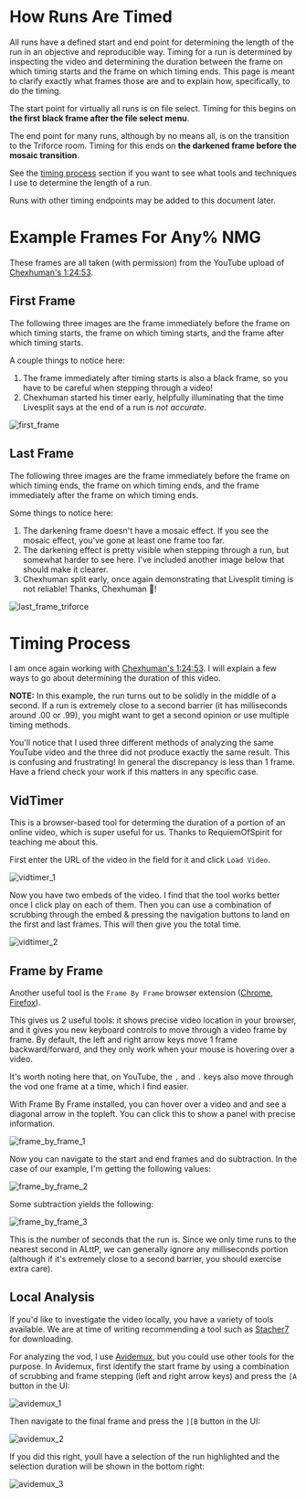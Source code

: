 # How Runs Are Timed

All runs have a defined start and end point for determining the length of the run in an objective and reproducible way. Timing for a run is determined by inspecting the video and determining the duration between the frame on which timing starts and the frame on which timing ends. This page is meant to clarify exactly what frames those are and to explain how, specifically, to do the timing.

The start point for virtually all runs is on file select. Timing for this begins on **the first black frame after the file select menu**.

The end point for many runs, although by no means all, is on the transition to the Triforce room. Timing for this ends on **the darkened frame before the mosaic transition**.

See the [timing process](#timing-process) section if you want to see what tools and techniques I use to determine the length of a run.

Runs with other timing endpoints may be added to this document later.

# Example Frames For Any% NMG

These frames are all taken (with permission) from the YouTube upload of [Chexhuman's 1:24:53](https://www.youtube.com/watch?v=chIS1QJ9vaI).

## First Frame

The following three images are the frame immediately before the frame on which timing starts, the frame on which timing starts, and the frame after which timing starts.

A couple things to notice here:

1. The frame immediately after timing starts is also a black frame, so you have to be careful when stepping through a video!
1. Chexhuman started his timer early, helpfully illuminating that the time Livesplit says at the end of a run is _not accurate_.

![first_frame](first_frame_triptych.png)

## Last Frame

The following three images are the frame immediately before the frame on which timing ends, the frame on which timing ends, and the frame immediately after the frame on which timing ends.

Some things to notice here:

1. The darkening frame doesn't have a mosaic effect. If you see the mosaic effect, you've gone at least one frame too far.
1. The darkening effect is pretty visible when stepping through a run, but somewhat harder to see here. I've included another image below that should make it clearer.
1. Chexhuman split early, once again demonstrating that Livesplit timing is not reliable! Thanks, Chexhuman 💖!

![last_frame_triforce](triforce_transition_triptych.png)

# Timing Process

I am once again working with [Chexhuman's 1:24:53](https://www.youtube.com/watch?v=chIS1QJ9vaI). I will explain a few ways to go about determining the duration of this video.

**NOTE:** In this example, the run turns out to be solidly in the middle of a second. If a run is extremely close to a second barrier (it has milliseconds around .00 or .99), you might want to get a second opinion or use multiple timing methods.

You'll notice that I used three different methods of analyzing the same YouTube video and the three did not produce exactly the same result. This is confusing and frustrating! In general the discrepancy is less than 1 frame. Have a friend check your work if this matters in any specific case.


## VidTimer

This is a browser-based tool for determing the duration of a portion of an online video, which is super useful for us. Thanks to RequiemOfSpirit for teaching me about this.

First enter the URL of the video in the field for it and click `Load Video`.

![vidtimer_1](vidtimer_1.png)

Now you have two embeds of the video. I find that the tool works better once I click play on each of them. Then you can use a combination of scrubbing through the embed & pressing the navigation buttons to land on the first and last frames. This will then give you the total time.

![vidtimer_2](vidtimer_2.png)

## Frame by Frame

Another useful tool is the `Frame By Frame` browser extension ([Chrome](https://chromewebstore.google.com/detail/frame-by-frame/cclnaabdfgnehogonpeddbgejclcjneh), [Firefox](https://addons.mozilla.org/en-US/firefox/addon/frame-by-frame/)).

This gives us 2 useful tools: it shows precise video location in your browser, and it gives you new keyboard controls to move through a video frame by frame. By default, the left and right arrow keys move 1 frame backward/forward, and they only work when your mouse is hovering over a video.

It's worth noting here that, on YouTube, the `,` and `.` keys also move through the vod one frame at a time, which I find easier.

With Frame By Frame installed, you can hover over a video and and see a diagonal arrow in the topleft. You can click this to show a panel with precise information.

![frame_by_frame_1](frame_by_frame_1.png)

Now you can navigate to the start and end frames and do subtraction. In the case of our example, I'm getting the following values:

![frame_by_frame_2](frame_by_frame_2.png)

Some subtraction yields the following:

![frame_by_frame_3](frame_by_frame_3.png)

This is the number of seconds that the run is. Since we only time runs to the nearest second in ALttP, we can generally ignore any milliseconds portion (although if it's extremely close to a second barrier, you should exercise extra care).

## Local Analysis

If you'd like to investigate the video locally, you have a variety of tools available. We are at time of writing recommending a tool such as [Stacher7](https://stacher.io/) for downloading.

For analyzing the vod, I use [Avidemux](https://avidemux.sourceforge.net/download.html), but you could use other tools for the purpose. In Avidemux, first identify the start frame by using a combination of scrubbing and frame stepping (left and right arrow keys) and press the `[A` button in the UI:

![avidemux_1](avidemux_1.png)

Then navigate to the final frame and press the `][B` button in the UI:

![avidemux_2](avidemux_2.png)

If you did this right, youll have a selection of the run highlighted and the selection duration will be shown in the bottom right:

![avidemux_3](avidemux_3.png)



